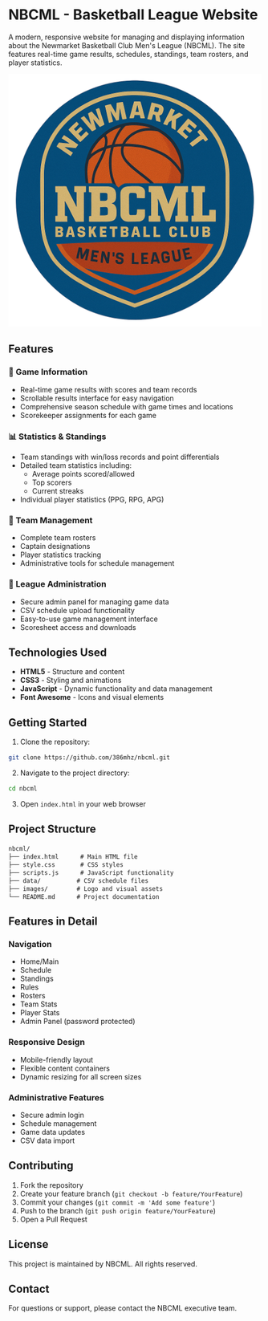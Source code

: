 # NBCML - Basketball League Website

A modern, responsive website for managing and displaying information about the Newmarket Basketball Club Men's League (NBCML). The site features real-time game results, schedules, standings, team rosters, and player statistics.

![NBCML Logo](images/NBCML_logo_blue_rnd.png)

## Features

### 🏀 Game Information
- Real-time game results with scores and team records
- Scrollable results interface for easy navigation
- Comprehensive season schedule with game times and locations
- Scorekeeper assignments for each game

### 📊 Statistics & Standings
- Team standings with win/loss records and point differentials
- Detailed team statistics including:
  - Average points scored/allowed
  - Top scorers
  - Current streaks
- Individual player statistics (PPG, RPG, APG)

### 👥 Team Management
- Complete team rosters
- Captain designations
- Player statistics tracking
- Administrative tools for schedule management

### 📝 League Administration
- Secure admin panel for managing game data
- CSV schedule upload functionality
- Easy-to-use game management interface
- Scoresheet access and downloads

## Technologies Used

- **HTML5** - Structure and content
- **CSS3** - Styling and animations
- **JavaScript** - Dynamic functionality and data management
- **Font Awesome** - Icons and visual elements

## Getting Started

1. Clone the repository:
```bash
git clone https://github.com/386mhz/nbcml.git
```

2. Navigate to the project directory:
```bash
cd nbcml
```

3. Open `index.html` in your web browser

## Project Structure

```
nbcml/
├── index.html      # Main HTML file
├── style.css       # CSS styles
├── scripts.js      # JavaScript functionality
├── data/          # CSV schedule files
├── images/        # Logo and visual assets
└── README.md      # Project documentation
```

## Features in Detail

### Navigation
- Home/Main
- Schedule
- Standings
- Rules
- Rosters
- Team Stats
- Player Stats
- Admin Panel (password protected)

### Responsive Design
- Mobile-friendly layout
- Flexible content containers
- Dynamic resizing for all screen sizes

### Administrative Features
- Secure admin login
- Schedule management
- Game data updates
- CSV data import

## Contributing

1. Fork the repository
2. Create your feature branch (`git checkout -b feature/YourFeature`)
3. Commit your changes (`git commit -m 'Add some feature'`)
4. Push to the branch (`git push origin feature/YourFeature`)
5. Open a Pull Request

## License

This project is maintained by NBCML. All rights reserved.

## Contact

For questions or support, please contact the NBCML executive team.